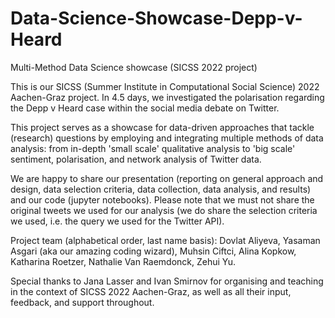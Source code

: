 # Data-Science-Showcase-Depp-v-Heard
Multi-Method Data Science showcase (SICSS 2022 project) 



This is our SICSS (Summer Institute in Computational Social Science) 2022 Aachen-Graz project. In 4.5 days, we investigated the polarisation regarding the Depp v Heard case within the social media debate on Twitter. 

This project serves as a showcase for data-driven approaches that tackle (research) questions by employing and integrating multiple methods of data analysis: from in-depth 'small scale' qualitative analysis to 'big scale' sentiment, polarisation, and network analysis of Twitter data.  

We are happy to share our presentation (reporting on general approach and design, data selection criteria, data collection, data analysis, and results) and our code (jupyter notebooks). Please note that we must not share the original tweets we used for our analysis (we do share the selection criteria we used, i.e. the query we used for the Twitter API). 

Project team (alphabetical order, last name basis): 
Dovlat Aliyeva,
Yasaman Asgari (aka our amazing coding wizard), 
Muhsin Ciftci,
Alina Kopkow,
Katharina Roetzer,
Nathalie Van Raemdonck,
Zehui Yu.

Special thanks to Jana Lasser and Ivan Smirnov for organising and teaching in the context of SICSS 2022 Aachen-Graz, as well as all their input, feedback, and support throughout. 

